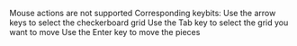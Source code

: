Mouse actions are not supported
Corresponding keybits:
Use the arrow keys to select the checkerboard grid
Use the Tab key to select the grid you want to move
Use the Enter key to move the pieces